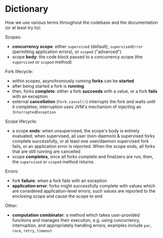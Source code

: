# Dictionary

How we use various terms throughout the codebase and the documentation (or at least try to):

Scopes:
* **concurrency scope**: either `supervised` (default), `supervisedError` (permitting application errors), 
  or `scoped` ("advanced")
* scope **body**: the code block passed to a concurrency scope (the `supervised` or `scoped` method)

Fork lifecycle:
* within scopes, asynchronously running **forks** can be **started**
* after being started a fork is **running**
* then, forks **complete**: either a fork **succeeds** with a value, or a fork **fails** with an exception
* external **cancellation** (`Fork.cancel()`) interrupts the fork and waits until it completes; interruption uses
  JVM's mechanism of injecting an `InterruptedException`

Scope lifecycle:
* a scope **ends**: when unsupervised, the scope's body is entirely evaluated; when supervised, all user (non-daemon) &
  supervised forks complete successfully, or at least one user/daemon supervised fork fails, or an application error
  is reported. When the scope ends, all forks that are still running are cancelled
* scope **completes**, once all forks complete and finalizers are run; then, the `supervised` or `scoped`
  method returns.

Errors:
* fork **failure**: when a fork fails with an exception
* **application error**: forks might successfully complete with values which are considered application-level errors;
  such values are reported to the enclosing scope and cause the scope to end

Other:
* **computation combinator**: a method which takes user-provided functions and manages their execution, e.g. using 
  concurrency, interruption, and appropriately handling errors; examples include `par`, `race`, `retry`, `timeout`
